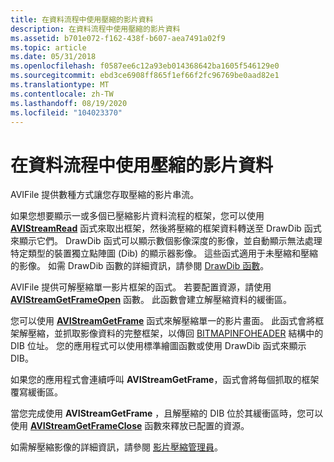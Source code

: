 ```yaml
---
title: 在資料流程中使用壓縮的影片資料
description: 在資料流程中使用壓縮的影片資料
ms.assetid: b701e072-f162-438f-b607-aea7491a02f9
ms.topic: article
ms.date: 05/31/2018
ms.openlocfilehash: f0587ee6c12a93eb014368642ba1605f546129e0
ms.sourcegitcommit: ebd3ce6908ff865f1ef66f2fc96769be0aad82e1
ms.translationtype: MT
ms.contentlocale: zh-TW
ms.lasthandoff: 08/19/2020
ms.locfileid: "104023370"
---
```

# <a name="working-with-compressed-video-data-in-a-stream"></a>在資料流程中使用壓縮的影片資料

AVIFile 提供數種方式讓您存取壓縮的影片串流。

如果您想要顯示一或多個已壓縮影片資料流程的框架，您可以使用 [**AVIStreamRead**](/windows/desktop/api/Vfw/nf-vfw-avistreamread) 函式來取出框架，然後將壓縮的框架資料轉送至 DrawDib 函式來顯示它們。 DrawDib 函式可以顯示數個影像深度的影像，並自動顯示無法處理特定類型的裝置獨立點陣圖 (Dib) 的顯示器影像。 這些函式適用于未壓縮和壓縮的影像。 如需 DrawDib 函數的詳細資訊，請參閱 [DrawDib 函數](drawdib-functions.md)。

AVIFile 提供可解壓縮單一影片框架的函式。 若要配置資源，請使用 [**AVIStreamGetFrameOpen**](/windows/desktop/api/Vfw/nf-vfw-avistreamgetframeopen) 函數。 此函數會建立解壓縮資料的緩衝區。

您可以使用 [**AVIStreamGetFrame**](/windows/desktop/api/Vfw/nf-vfw-avistreamgetframe) 函式來解壓縮單一的影片畫面。 此函式會將框架解壓縮，並抓取影像資料的完整框架，以傳回 [BITMAPINFOHEADER](/previous-versions//ms532290(v=vs.85)) 結構中的 DIB 位址。 您的應用程式可以使用標準繪圖函數或使用 DrawDib 函式來顯示 DIB。

如果您的應用程式會連續呼叫 **AVIStreamGetFrame**，函式會將每個抓取的框架覆寫緩衝區。

當您完成使用 **AVIStreamGetFrame** ，且解壓縮的 DIB 位於其緩衝區時，您可以使用 [**AVIStreamGetFrameClose**](/windows/desktop/api/Vfw/nf-vfw-avistreamgetframeclose) 函數來釋放已配置的資源。

如需解壓縮影像的詳細資訊，請參閱 [影片壓縮管理員](video-compression-manager.md)。

 

 